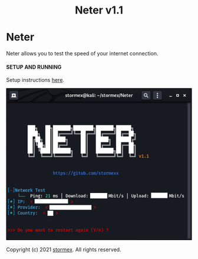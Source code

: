 <h1 align="center">Neter v1.1</h1>

# Neter
Neter allows you to test the speed of your internet connection.


#### SETUP AND RUNNING
Setup instructions [here](<https://github.com/stormexx/Neter/wiki/Setting-Up-Neter>).


![Screenshot](https://raw.githubusercontent.com/stormexx/Neter/main/img/screenshot.png)


Copyright (c) 2021 [stormex](https://twitter.com/_stormex). All rights reserved.
